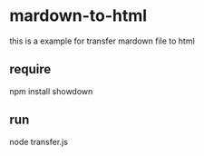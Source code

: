 # mardown-to-html

this is a example for transfer mardown file to html

## require
npm install showdown

## run
node transfer.js
